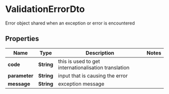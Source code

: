 

# ValidationErrorDto

Error object shared when an exception or error is encountered

## Properties

| Name | Type | Description | Notes |
|------------ | ------------- | ------------- | -------------|
|**code** | **String** | this is used to get internationalisation translation |  |
|**parameter** | **String** | input that is causing the error |  |
|**message** | **String** | exception message |  |



